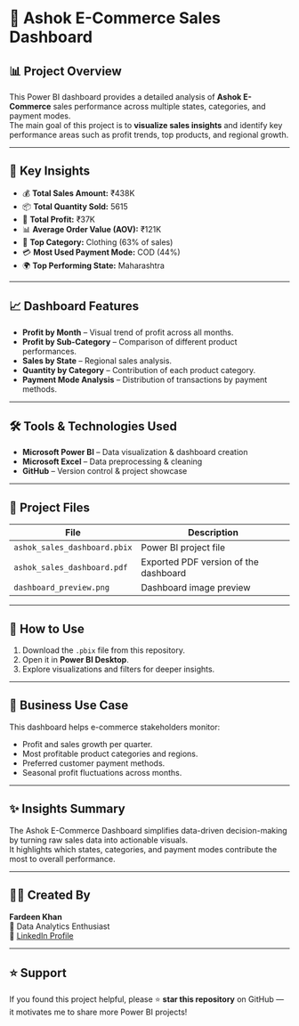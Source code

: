 # 🧾 Ashok E-Commerce Sales Dashboard

## 📊 Project Overview
This Power BI dashboard provides a detailed analysis of **Ashok E-Commerce** sales performance across multiple states, categories, and payment modes.  
The main goal of this project is to **visualize sales insights** and identify key performance areas such as profit trends, top products, and regional growth.

---

## 🧠 Key Insights
- 💰 **Total Sales Amount:** ₹438K  
- 📦 **Total Quantity Sold:** 5615  
- 💸 **Total Profit:** ₹37K  
- 📊 **Average Order Value (AOV):** ₹121K  
- 👕 **Top Category:** Clothing (63% of sales)  
- 💳 **Most Used Payment Mode:** COD (44%)  
- 🌍 **Top Performing State:** Maharashtra  

---

## 📈 Dashboard Features
- **Profit by Month** – Visual trend of profit across all months.  
- **Profit by Sub-Category** – Comparison of different product performances.  
- **Sales by State** – Regional sales analysis.  
- **Quantity by Category** – Contribution of each product category.  
- **Payment Mode Analysis** – Distribution of transactions by payment methods.  

---


## 🛠️ Tools & Technologies Used
- **Microsoft Power BI** – Data visualization & dashboard creation  
- **Microsoft Excel** – Data preprocessing & cleaning  
- **GitHub** – Version control & project showcase  

---

## 📂 Project Files
| File | Description |
|------|--------------|
| `ashok_sales_dashboard.pbix` | Power BI project file |
| `ashok_sales_dashboard.pdf` | Exported PDF version of the dashboard |
| `dashboard_preview.png` | Dashboard image preview |

---

## 🚀 How to Use
1. Download the `.pbix` file from this repository.  
2. Open it in **Power BI Desktop**.  
3. Explore visualizations and filters for deeper insights.  

---

## 🧾 Business Use Case
This dashboard helps e-commerce stakeholders monitor:
- Profit and sales growth per quarter.  
- Most profitable product categories and regions.  
- Preferred customer payment methods.  
- Seasonal profit fluctuations across months.  

---

## ✨ Insights Summary
The Ashok E-Commerce Dashboard simplifies data-driven decision-making by turning raw sales data into actionable visuals.  
It highlights which states, categories, and payment modes contribute the most to overall performance.

---

## 👨‍💻 Created By
**Fardeen Khan**  
📍 Data Analytics Enthusiast  
🔗 [LinkedIn Profile](https://www.linkedin.com/in/mrfardeenkhan)

---

## ⭐ Support
If you found this project helpful, please ⭐ **star this repository** on GitHub — it motivates me to share more Power BI projects!
